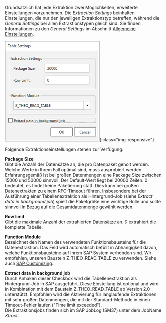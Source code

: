 Grundsätzlich hat jede Extraktion zwei Möglichkeiten, erweiterte Einstellungen vorzunehmen. Die *Extraction Settings* beinhalten Einstellungen, die nur den jeweiligen Extraktionstyp betreffen, während die *General Settings* bei allen Extraktionstypen gleich sind. Sie finden Informationen zu den *General Settings* im Abschnitt [Allgemeine Einstellungen](../fortgeschrittene-techniken/allgemeine-einstellungen). 

![Extraction-Settings-01](/img/content/xu/Table-Extraction-Settings.png){:class="img-responsive"}

Folgende Extraktionseinstellungen stehen zur Verfügung:

**Package Size** <br>
Gibt die Anzahl der Datensätze an, die pro Datenpaket geholt werden. Welche Werte in Ihrem Fall optimal sind, muss ausprobiert werden. 
Erfahrungsgemäß ist bei großen Datenmengen eine Package Size zwischen 15000 und 50000 sinnvoll. Der Default-Wert liegt bei 20000 Zeilen. 
0 bedeutet, es findet keine Paketierung statt. Dies kann bei großen Datenextrakten zu einem RFC-Timeout führen.
Insbesondere bei der Ausführung einer Tabellenextraktion als Hintergrund-Job (siehe *Extract data in background job*) spielt die Paketgröße eine wichtige Rolle und sollte sinnvoll in Bezug auf die Gesamtdatenmenge gewählt werden. 

**Row limit** <br>
Gibt die maximale Anzahl der extrahierten Datensätze an. *0* extrahiert die komplette Tabelle.

**Function Module** <br>
Bezeichnet den Namen des verwendeten Funktionsbausteins für die Datenextraktion. Das Feld wird automatisch befüllt in Abhängigkeit davon, welche Funktionsbausteine auf Ihrem SAP System verhonden sind.
Wir empfehlen, unseren Baustein Z_THEO_READ_TABLE zu verwenden. Siehe auch [SAP Customizing](../sap-customizing/funktionsbaustein-fuer-table-extraktion). 

**Extract data in background job** <br>
Durch Anhaken dieser Checkbox wird die Tabellenextraktion als Hintergrund-Job in SAP ausgeführt. Diese Einstellung ist optional und wird in Kombination mit dem Baustein Z_THEO_READ_TABLE ab Version 2.0 unterstützt.
Empfohlen wird die Aktivierung für langlaufende Extraktionen mit sehr großen Datenmengen, die mit der Standard-Methode in einen Timeout-Fehler laufen ("Time limit exceeded"). <br>
Die Extraktionsjobs finden sich im SAP JobLog (SM37) unter dem JobName *Xtract*.
